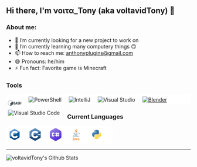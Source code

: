 ## Hi there, I'm νοιτα_Tony (aka voltavidTony) 👋

### About me:
- 🔭 I’m currently looking for a new project to work on
- 🌱 I’m currently learning many computery things 🙃
- 📫 How to reach me: [anthonyplugins@gmail.com](mailto:anthonyplugins@gmail.com)
- 😄 Pronouns: he/him
- ⚡ Fun fact: Favorite game is Minecraft

### Tools

<div style="background-color: white; width: fit-content; padding: 5px; border-radius: 5px"><a href="#">
    <img align="left" alt="Bash" height="36px" style="margin-right: 20px" src="https://raw.githubusercontent.com/github/explore/80688e429a7d4ef2fca1e82350fe8e3517d3494d/topics/bash/bash.png" />
    <img align="left" alt="PowerShell" height="36px" style="margin-right: 20px" src="https://docs.microsoft.com/en-us/powershell/media/index/powershell_128.svg" />
    <img align="left" alt="IntelliJ" height="36px" style="margin-right: 20px" src="https://resources.jetbrains.com/storage/products/intellij-idea/img/meta/intellij-idea_logo_300x300.png" />
    <img align="left" alt="Visual Studio" height="36px" style="margin-right: 20px" src="https://visualstudio.microsoft.com/wp-content/uploads/2021/10/Product-Icon.svg" />
    <img align="left" alt="Visual Studio Code" height="36px" style="margin-right: 20px" src="https://visualstudio.microsoft.com/wp-content/uploads/2019/09/vs-code-responsive-01-1.png" />
    <img alt="Blender" height="36px" src="https://www.blender.org/wp-content/uploads/2015/03/blender_logo_socket-1-1280x391.png" />
</a></div>

### Current Languages

<div style="background-color: white; width: fit-content; padding: 5px; border-radius: 5px"><a href="#">
    <img align="left" alt="C#" height="36px" style="margin-right: 20px" src="https://raw.githubusercontent.com/github/explore/f3e22f0dca2be955676bc70d6214b95b13354ee8/topics/c/c.png" />
    <img align="left" alt="C++" height="36px" style="margin-right: 20px" src="https://raw.githubusercontent.com/github/explore/180320cffc25f4ed1bbdfd33d4db3a66eeeeb358/topics/cpp/cpp.png" />
    <img align="left" alt="C#" height="36px" style="margin-right: 20px" src="https://raw.githubusercontent.com/github/explore/80688e429a7d4ef2fca1e82350fe8e3517d3494d/topics/csharp/csharp.png" />
    <img align="left" alt="Java" height="36px" style="margin-right: 20px" src="https://raw.githubusercontent.com/github/explore/5b3600551e122a3277c2c5368af2ad5725ffa9a1/topics/java/java.png" />
    <img alt="Python" height="36px" style="margin-right: 20px" src="https://raw.githubusercontent.com/github/explore/80688e429a7d4ef2fca1e82350fe8e3517d3494d/topics/python/python.png" />
</a></div>

---

<img alt="voltavidTony's Github Stats" src="https://github-readme-stats.vercel.app/api?username=voltavidTony&show_cons=true&hide_border=true" />
